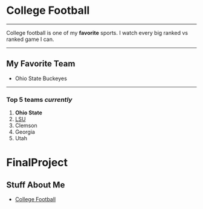 # College Football
___
 College football is one of my
 **favorite** sports. I watch every big ranked vs ranked game I can.
 
___
## My Favorite Team
 - Ohio State Buckeyes
 
---
### Top 5 teams *currently*
1. **Ohio State**
2. [LSU](https://www.brproud.com/wp-content/uploads/sites/80/2016/07/lsu_logo_1468794861347_9570961_ver1.0.jpg)
3. Clemson
4. Georgia
5. Utah

# FinalProject
## Stuff About Me
- [College Football](file:///Users/noahkirsch/Documents/IT%20Class/untitled%20folder/test.html)
